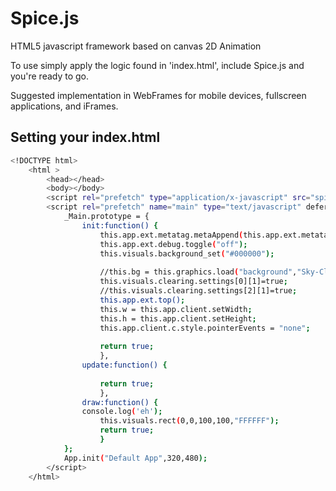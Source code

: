 Spice.js
========

HTML5 javascript framework based on canvas 2D Animation


To use simply apply the logic found in 'index.html', include Spice.js and you're ready to go. 

Suggested implementation in WebFrames for mobile devices, fullscreen applications, and iFrames. 

Setting your index.html
-----------------------


```bash
<!DOCTYPE html>
	<html >
		<head></head>
		<body></body>
		<script rel="prefetch" type="application/x-javascript" src="spice.js"></script>
		<script rel="prefetch" name="main" type="text/javascript" defer>
			_Main.prototype = {
				init:function() {
					this.app.ext.metatag.metaAppend(this.app.ext.metatag.metaLink("icon.png","shortcut icon","image/png"));
					this.app.ext.debug.toggle("off");
					this.visuals.background_set("#000000");
					
					//this.bg = this.graphics.load("background","Sky-Clouds-Building-Landscape-City-Toronto-Canada");
					this.visuals.clearing.settings[0][1]=true;
					//this.visuals.clearing.settings[2][1]=true;
					this.app.ext.top();
					this.w = this.app.client.setWidth;
					this.h = this.app.client.setHeight;
					this.app.client.c.style.pointerEvents = "none";
					
					return true;
					},
				update:function() {
					
					return true;
					},
				draw:function() {
				console.log('eh');
					this.visuals.rect(0,0,100,100,"FFFFFF");
					return true;
					}
			};
			App.init("Default App",320,480);
		</script>
	</html>
```